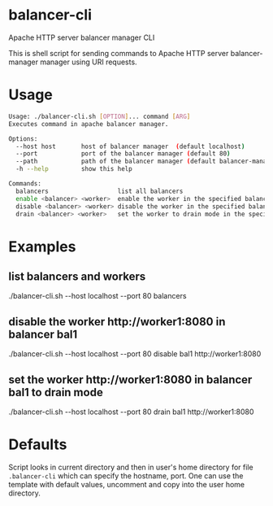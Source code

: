 # balancer-cli
Apache HTTP server balancer manager CLI

This is shell script for sending commands to Apache HTTP server balancer-manager manager using URI requests.

# Usage
```bash
Usage: ./balancer-cli.sh [OPTION]... command [ARG]
Executes command in apache balancer manager.

Options:
  --host host       host of balancer manager  (default localhost)
  --port            port of the balancer manager (default 80)
  --path            path of the balancer manager (default balancer-manager)
  -h --help         show this help

Commands:
  balancers                   list all balancers
  enable <balancer> <worker>  enable the worker in the specified balancer, clears the drain flag
  disable <balancer> <worker> disable the worker in the specified balancer
  drain <balancer> <worker>   set the worker to drain mode in the specified balancer
```

# Examples
## list balancers and workers
./balancer-cli.sh --host localhost --port 80 balancers

## disable the worker http://worker1:8080 in balancer bal1
./balancer-cli.sh --host localhost --port 80 disable bal1 http://worker1:8080

## set the worker http://worker1:8080 in balancer bal1 to drain mode
./balancer-cli.sh --host localhost --port 80 drain bal1 http://worker1:8080

# Defaults
Script looks in current directory and then in user's home directory for file ```.balancer-cli``` which can specify the hostname, port. One can use the template with default values, uncomment and copy into the user home directory.

